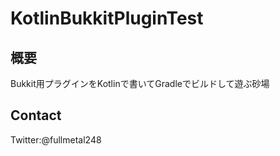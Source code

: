 # KotlinBukkitPluginTest
## 概要
Bukkit用プラグインをKotlinで書いてGradleでビルドして遊ぶ砂場

## Contact
Twitter:@fullmetal248
